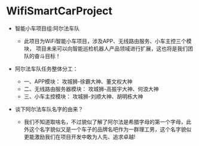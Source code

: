 # WifiSmartCarProject
+ 智能小车项目组:阿尔法车队
    + 此项目为WiFi智能小车项目，涉及APP、无线路由服务、小车主控三个模块，
 项目未来可以向智能巡检机器人产品领域进行扩展，这也将是我们团队的奋斗目标！

+ 阿尔法车队任务整体分工：
    + 一、APP模块：     攻城狮-徐霸大神、董文权大神
    + 二、无线路由服务器模块：  攻城狮-高振宇大神、何浪大神
    + 三、小车主控模块：       攻城狮-刘顺大神、胡明栋大神

+ 谈下阿尔法车队名字的由来？
  + 我们不知道取啥名，不过貌似了解了阿尔法是希腊字母的第一个字母，此外这个名字貌似又是一个车子的品牌名吧作为一群理工男，这个名字貌似更能激励我们在项目开发中敢为人先、追求卓越!
